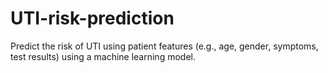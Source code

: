 # UTI-risk-prediction
Predict the risk of UTI using patient features (e.g., age, gender, symptoms, test results) using a machine learning model.
